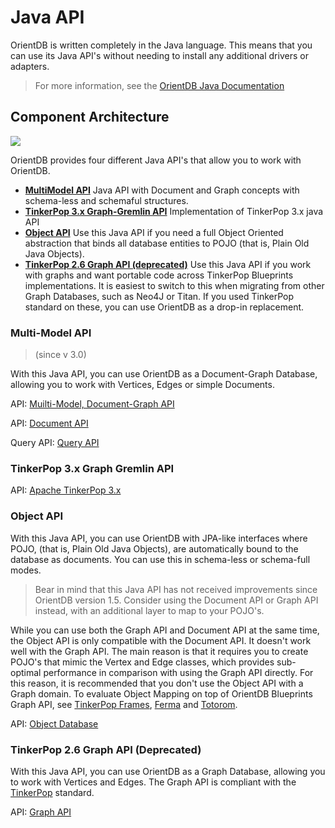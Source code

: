
# Java API

OrientDB is written completely in the Java language.  This means that you can use its Java API's without needing to install any additional drivers or adapters.

>For more information, see the [OrientDB Java Documentation](http://www.orientdb.com/javadoc/develop/)


## Component Architecture 

![](../images/java/orientdb-api-stack.png)

OrientDB provides four different Java API's that allow you to work with OrientDB.

- [**MultiModel API**](#multi-model-api) Java API with Document and Graph concepts with schema-less and schemaful structures.
- [**TinkerPop 3.x Graph-Gremlin API**](#tinkerpop-3x-graph-gremlin-api) Implementation of TinkerPop 3.x java API
- [**Object API**](#object-api) Use this Java API if you need a full Object Oriented abstraction that binds all database entities to POJO (that is, Plain Old Java Objects).
- [**TinkerPop 2.6 Graph API (deprecated)**](#tinkerpop-26-graph-api-deprecated) Use this Java API if you work with graphs and want portable code across TinkerPop Blueprints implementations.  It is easiest to switch to this when migrating from other Graph Databases, such as Neo4J or Titan.  If you used TinkerPop standard on these, you can use OrientDB as a drop-in replacement.


### Multi-Model API
>(since v 3.0)

With this Java API, you can use OrientDB as a Document-Graph Database, allowing you to work with Vertices, Edges or simple Documents.

API: [Muilti-Model, Document-Graph API](Java-MultiModel-API.md)

API: [Document API](Document-Database.md)

Query API: [Query API](Java-Query-API.md)


### TinkerPop 3.x Graph Gremlin API

API: [Apache TinkerPop 3.x](../tinkerpop3/OrientDB-TinkerPop3.md)


### Object API

With this Java API, you can use OrientDB with JPA-like interfaces where POJO, (that is, Plain Old Java Objects), are automatically bound to the database as documents.  You can use this in schema-less or schema-full modes.

>Bear in mind that this Java API has not received improvements since OrientDB version 1.5.  Consider using the Document API or Graph API instead, with an additional layer to map to your POJO's.

While you can use both the Graph API and Document API at the same time, the Object API is only compatible with the Document API.  It doesn't work well with the Graph API.  The main reason is that it requires you to create POJO's that mimic the Vertex and Edge classes, which provides sub-optimal performance in comparison with using the Graph API directly.  For this reason, it is recommended that you don't use the Object API with a Graph domain.  To evaluate Object Mapping on top of OrientDB Blueprints Graph API, see [TinkerPop Frames](https://github.com/tinkerpop/frames/wiki), [Ferma](https://github.com/Syncleus/Ferma) and [Totorom](https://github.com/BrynCooke/totorom).

API: [Object Database](Object-Database.md)


### TinkerPop 2.6 Graph API (Deprecated)

With this Java API, you can use OrientDB as a Graph Database, allowing you to work with Vertices and Edges.  The Graph API is compliant with the [TinkerPop](http://www.tinkerpop.com) standard.

API: [Graph API](Graph-Database-Tinkerpop.md)
